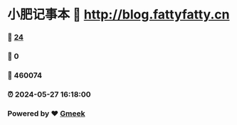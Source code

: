 # 小肥记事本 :link: http://blog.fattyfatty.cn 
### :page_facing_up: [24](http://blog.fattyfatty.cn/tag.html) 
### :speech_balloon: 0 
### :hibiscus: 460074 
### :alarm_clock: 2024-05-27 16:18:00 
### Powered by :heart: [Gmeek](https://github.com/Meekdai/Gmeek)
